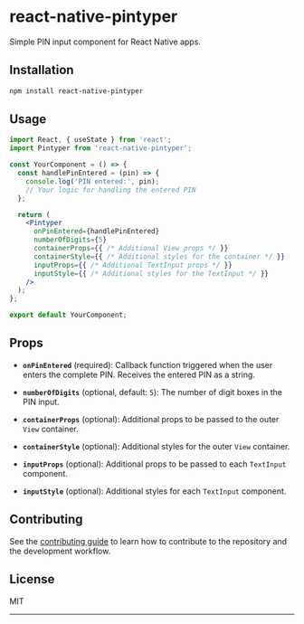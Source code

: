 # react-native-pintyper

Simple PIN input component for React Native apps.

## Installation

```sh
npm install react-native-pintyper
```

## Usage

```jsx
import React, { useState } from 'react';
import Pintyper from 'react-native-pintyper';

const YourComponent = () => {
  const handlePinEntered = (pin) => {
    console.log('PIN entered:', pin);
    // Your logic for handling the entered PIN
  };

  return (
    <Pintyper
      onPinEntered={handlePinEntered}
      numberOfDigits={5}
      containerProps={{ /* Additional View props */ }}
      containerStyle={{ /* Additional styles for the container */ }}
      inputProps={{ /* Additional TextInput props */ }}
      inputStyle={{ /* Additional styles for the TextInput */ }}
    />
  );
};

export default YourComponent;
```

## Props

- **`onPinEntered`** (required): Callback function triggered when the user enters the complete PIN. Receives the entered PIN as a string.

- **`numberOfDigits`** (optional, default: `5`): The number of digit boxes in the PIN input.

- **`containerProps`** (optional): Additional props to be passed to the outer `View` container.

- **`containerStyle`** (optional): Additional styles for the outer `View` container.

- **`inputProps`** (optional): Additional props to be passed to each `TextInput` component.

- **`inputStyle`** (optional): Additional styles for each `TextInput` component.

## Contributing

See the [contributing guide](CONTRIBUTING.md) to learn how to contribute to the repository and the development workflow.

## License

MIT

---